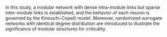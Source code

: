 In this study, a modular network with dense intra-module links but sparse inter-module links is established, and the behavior of each neuron is governed by the Kinouchi-Copelli model. Moreover, randomized surrogate networks with identical degree distribution are introduced to illustrate the significance of modular structures for criticality.
